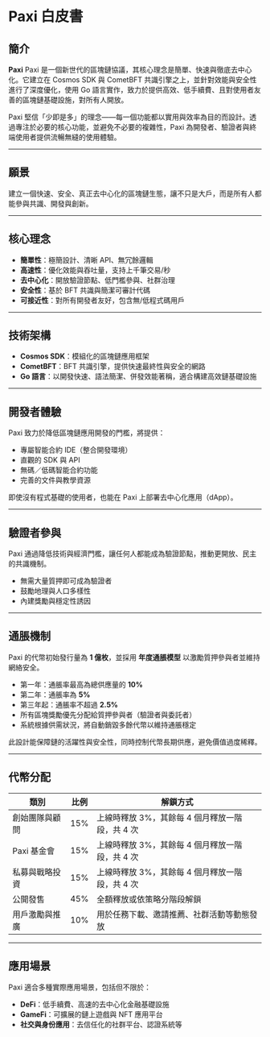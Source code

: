 # Paxi 白皮書

## 簡介

**Paxi** Paxi 是一個新世代的區塊鏈協議，其核心理念是簡單、快速與徹底去中心化。它建立在 Cosmos SDK 與 CometBFT 共識引擎之上，並針對效能與安全性進行了深度優化，使用 Go 語言實作，致力於提供高效、低手續費、且對使用者友善的區塊鏈基礎設施，對所有人開放。

Paxi 堅信「少即是多」的理念——每一個功能都以實用與效率為目的而設計。透過專注於必要的核心功能，並避免不必要的複雜性，Paxi 為開發者、驗證者與終端使用者提供流暢無縫的使用體驗。

---

## 願景

建立一個快速、安全、真正去中心化的區塊鏈生態，讓不只是大戶，而是所有人都能參與共識、開發與創新。

---

## 核心理念

- **簡單性**：極簡設計、清晰 API、無冗餘邏輯
- **高速性**：優化效能與吞吐量，支持上千筆交易/秒
- **去中心化**：開放驗證節點、低門檻參與、社群治理
- **安全性**：基於 BFT 共識與簡潔可審計代碼
- **可接近性**：對所有開發者友好，包含無/低程式碼用戶

---

## 技術架構

- **Cosmos SDK**：模組化的區塊鏈應用框架
- **CometBFT**：BFT 共識引擎，提供快速最終性與安全的網路
- **Go 語言**：以開發快速、語法簡潔、併發效能著稱，適合構建高效鏈基礎設施

---

## 開發者體驗

Paxi 致力於降低區塊鏈應用開發的門檻，將提供：

- 專屬智能合約 IDE（整合開發環境）
- 直觀的 SDK 與 API
- 無碼／低碼智能合約功能
- 完善的文件與教學資源

即使沒有程式基礎的使用者，也能在 Paxi 上部署去中心化應用（dApp）。

---

## 驗證者參與

Paxi 通過降低技術與經濟門檻，讓任何人都能成為驗證節點，推動更開放、民主的共識機制。

- 無需大量質押即可成為驗證者
- 鼓勵地理與人口多樣性
- 內建獎勵與穩定性誘因

---

## 通脹機制

Paxi 的代幣初始發行量為 **1 億枚**，並採用 **年度通脹模型** 以激勵質押參與者並維持網絡安全。

- 第一年：通脹率最高為總供應量的 **10%**
- 第二年：通脹率為 **5%**
- 第三年起：通脹率不超過 **2.5%**
- 所有區塊獎勵優先分配給質押參與者（驗證者與委託者）
- 系統根據供需狀況，將自動銷毀多餘代幣以維持通脹穩定

此設計能保障鏈的活躍性與安全性，同時控制代幣長期供應，避免價值過度稀釋。

---

## 代幣分配

| 類別                       | 比例   | 解鎖方式                                      |
|----------------------------|--------|-----------------------------------------------|
| 創始團隊與顧問             | 15%    | 上線時釋放 3%，其餘每 4 個月釋放一階段，共 4 次 |
| Paxi 基金會               | 15%    | 上線時釋放 3%，其餘每 4 個月釋放一階段，共 4 次 |
| 私募與戰略投資            | 15%    | 上線時釋放 3%，其餘每 4 個月釋放一階段，共 4 次 |
| 公開發售                  | 45%    | 全額釋放或依策略分階段解鎖                     |
| 用戶激勵與推廣            | 10%    | 用於任務下載、邀請推薦、社群活動等動態發放     |

---

## 應用場景

Paxi 適合多種實際應用場景，包括但不限於：

- **DeFi**：低手續費、高速的去中心化金融基礎設施
- **GameFi**：可擴展的鏈上遊戲與 NFT 應用平台
- **社交與身份應用**：去信任化的社群平台、認證系統等
